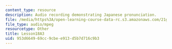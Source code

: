 ```yaml
---
content_type: resource
description: Audio recording demonstrating Japanese pronunciation.
file: /media/https%3A/open-learning-course-data-rc.s3.amazonaws.com/21g-504-japanese-iv-spring-2009/953d664969cc9cbee913d5b7d716c9b3_Lesson18A3.mp3
file_type: audio/mpeg
resourcetype: Other
title: Lesson18A3
uid: 953d6649-69cc-9cbe-e913-d5b7d716c9b3
---
```

